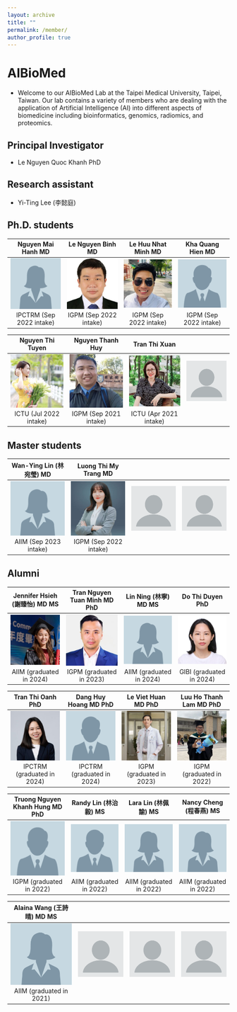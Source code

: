 ```yaml
---
layout: archive
title: ""
permalink: /member/
author_profile: true
---
```


# AIBioMed
* Welcome to our AIBioMed Lab at the Taipei Medical University, Taipei, Taiwan. Our lab contains a variety of members who are dealing with the application of Artificial Intelligence (AI) into different aspects of biomedicine including bioinformatics, genomics, radiomics, and proteomics.

## Principal Investigator
* Le Nguyen Quoc Khanh PhD

## Research assistant
* Yi-Ting Lee (李懿庭)

## Ph.D. students

| Nguyen Mai Hanh MD | Le Nguyen Binh MD | Le Huu Nhat Minh MD | Kha Quang Hien MD |
| :-------------: | :-------------: | :-----: | :-----: |
| <img align="center" src="/images/female.png" width="200px"> | <img align="center" src="/images/binh.jpg" width="200px"> | <img align="center" src="/images/minh_le.jpg" width="200px"> | <img align="center" src="/images/male.png" width="200px"> |
| IPCTRM (Sep 2022 intake) | IGPM (Sep 2022 intake) | IGPM (Sep 2022 intake) | IGPM (Sep 2022 intake) |

| Nguyen Thi Tuyen | Nguyen Thanh Huy | Tran Thi Xuan |  |
| :-------------: | :-------------: | :-----: | :-----: |
| <img align="center" src="/images/tuyen.jpg" width="200px"> | <img align="center" src="/images/huy.jpg" width="200px"> | <img align="center" src="/images/xuan.jpg" width="200px"> | <img align="center" src="/images/profile.png" width="200px"> |
| ICTU (Jul 2022 intake) | IGPM (Sep 2021 intake) | ICTU (Apr 2021 intake) |  |

## Master students

| Wan-Ying Lin (林宛瑩) MD | Luong Thi My Trang MD |  |  |
| :-------------: | :-------------: | :-----: | :-----: |
| <img align="center" src="/images/female.png" width="200px"> | <img align="center" src="/images/mytrang.jpg" width="200px"> | <img align="center" src="/images/profile.png" width="200px"> | <img align="center" src="/images/profile.png" width="200px"> |
| AIIM (Sep 2023 intake) | IGPM (Sep 2022 intake) |  |  |

## Alumni

| Jennifer Hsieh (謝臻怡) MD MS | Tran Nguyen Tuan Minh MD PhD | Lin Ning (林寧) MD MS | Do Thi Duyen PhD |
| :-------------: | :-------------: | :-----: | :-----: |
| <img align="center" src="/images/jen.jpg" width="200px"> | <img align="center" src="/images/tuan_minh.jpg" width="200px"> | <img align="center" src="/images/female.png" width="200px"> | <img align="center" src="/images/duyen.jpg" width="200px"> |
| AIIM (graduated in 2024) | IGPM (graduated in 2023) | AIIM (graduated in 2024) | GIBI (graduated in 2024) |

| Tran Thi Oanh PhD | Dang Huy Hoang MD PhD | Le Viet Huan MD PhD | Luu Ho Thanh Lam MD PhD |
| :-------------: | :-------------: | :-----: | :-----: |
| <img align="center" src="/images/oanh.jpg" width="200px"> | <img align="center" src="/images/male.png" width="200px"> | <img align="center" src="/images/huan.jpg" width="200px"> | <img align="center" src="/images/lam.jpg" width="200px"> |
| IPCTRM (graduated in 2024) | IPCTRM (graduated in 2024) | IGPM (graduated in 2023) | IGPM (graduated in 2022) |

| Truong Nguyen Khanh Hung MD PhD | Randy Lin (林治毅) MS | Lara Lin (林佩諭) MS | Nancy Cheng (程春燕) MS |
| :-------------: | :-------------: | :-----: | :-----: |
| <img align="center" src="/images/male.png" width="200px"> | <img align="center" src="/images/male.png" width="200px"> | <img align="center" src="/images/female.png" width="200px"> | <img align="center" src="/images/female.png" width="200px"> |
| IGPM (graduated in 2022) | AIIM (graduated in 2022) | AIIM (graduated in 2022) | AIIM (graduated in 2022) |

| Alaina Wang (王詩晴) MD MS |  |  |  |
| :-------------: | :-------------: | :-----: | :-----: |
| <img align="center" src="/images/female.png" width="200px"> | <img align="center" src="/images/profile.png" width="200px"> | <img align="center" src="/images/profile.png" width="200px"> | <img align="center" src="/images/profile.png" width="200px"> |
| AIIM (graduated in 2021) |  |  |  |

